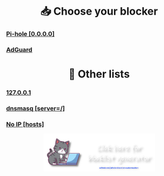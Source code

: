 <div align="center">
    <h1>📥 Choose your blocker</h1>
</div>

### [Pi-hole [0.0.0.0]](md/Pi-hole.md)
### [AdGuard](md/AdGuard.md)


<div align="center">
    <h1>📝 Other lists</h1>
</div>

### [127.0.0.1](md/127.0.0.1.md)
### [dnsmasq [server=/]](md/dnsmasq.md)
### [No IP [hosts]](md/noip.md)




<div align="center">
    <a href="https://sefinek.net/blocklist-generator" title="Personalized Blocklist Generator - Take Full Control of Your Network">
        <img src="../../images/generator.png" width="60%" alt="">
    </a>
</div>